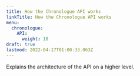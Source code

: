 ```yaml
---
title: How the Chronologue API works
linkTitle: How the Chronologue API works
menu:
  chronologue:
    API:
      weight: 10
draft: true
lastmod: 2022-04-17T01:00:33.063Z
---
```


Explains the architecture of the API on a higher level.